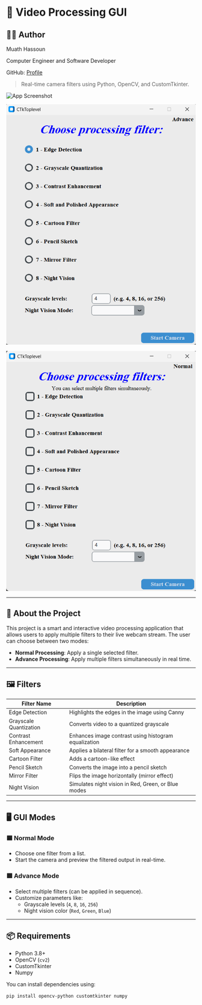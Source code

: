 # 🎥 Video Processing GUI

## 👨‍💻 Author

Muath Hassoun

Computer Engineer and Software Developer

GitHub: [Profile](https://github.com/MuathHassoun)

> Real-time camera filters using Python, OpenCV, and CustomTkinter.

![App Screenshot](assets/control.png)

![Normal Mode](assets/normal.png)

![Advance Mode](assets/advance.png)

---

## 🚀 About the Project

This project is a smart and interactive video processing application that allows users to apply multiple filters to their live webcam stream. The user can choose between two modes:

- **Normal Processing**: Apply a single selected filter.
- **Advance Processing**: Apply multiple filters simultaneously in real time.

---

## 🖼️ Filters

| Filter Name               | Description                                         |
|--------------------------|-----------------------------------------------------|
| Edge Detection           | Highlights the edges in the image using Canny       |
| Grayscale Quantization   | Converts video to a quantized grayscale             |
| Contrast Enhancement     | Enhances image contrast using histogram equalization |
| Soft Appearance          | Applies a bilateral filter for a smooth appearance |
| Cartoon Filter           | Adds a cartoon-like effect                          |
| Pencil Sketch            | Converts the image into a pencil sketch            |
| Mirror Filter            | Flips the image horizontally (mirror effect)       |
| Night Vision             | Simulates night vision in Red, Green, or Blue modes |

---

## 🖥️ GUI Modes

### 🟦 Normal Mode
- Choose one filter from a list.
- Start the camera and preview the filtered output in real-time.

### 🟩 Advance Mode
- Select multiple filters (can be applied in sequence).
- Customize parameters like:
  - Grayscale levels (`4`, `8`, `16`, `256`)
  - Night vision color (`Red`, `Green`, `Blue`)

---

## 📦 Requirements

- Python 3.8+
- OpenCV (`cv2`)
- CustomTkinter
- Numpy

You can install dependencies using:

```bash
pip install opencv-python customtkinter numpy
